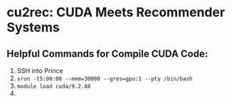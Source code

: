 # cu2rec: CUDA Meets Recommender Systems

## Helpful Commands for Compile CUDA Code:
1. SSH into Prince
2. `srun -t5:00:00 --mem=30000 --gres=gpu:1 --pty /bin/bash`
3. `module load cuda/9.2.88`
4. 